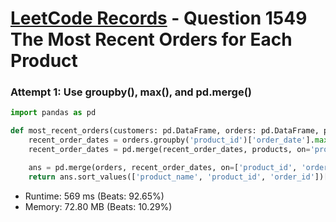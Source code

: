# [LeetCode Records](../../README.md) - Question 1549 The Most Recent Orders for Each Product

### Attempt 1: Use groupby(), max(), and pd.merge()
```py
import pandas as pd

def most_recent_orders(customers: pd.DataFrame, orders: pd.DataFrame, products: pd.DataFrame) -> pd.DataFrame:
    recent_order_dates = orders.groupby('product_id')['order_date'].max().reset_index()
    recent_order_dates = pd.merge(recent_order_dates, products, on='product_id')

    ans = pd.merge(orders, recent_order_dates, on=['product_id', 'order_date'])
    return ans.sort_values(['product_name', 'product_id', 'order_id'])[['product_name', 'product_id', 'order_id', 'order_date']]
```
- Runtime: 569 ms (Beats: 92.65%)
- Memory: 72.80 MB (Beats: 10.29%)

<br>
